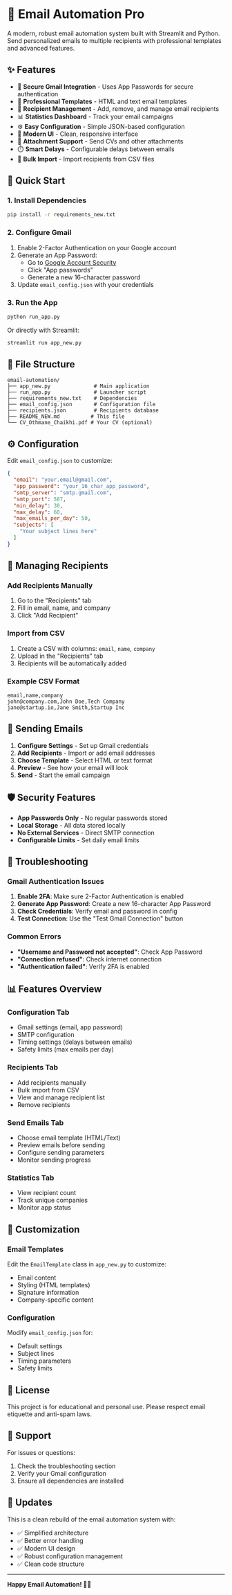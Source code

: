 # 📧 Email Automation Pro

A modern, robust email automation system built with Streamlit and Python. Send personalized emails to multiple recipients with professional templates and advanced features.

## ✨ Features

- 🔐 **Secure Gmail Integration** - Uses App Passwords for secure authentication
- 📧 **Professional Templates** - HTML and text email templates
- 👥 **Recipient Management** - Add, remove, and manage email recipients
- 📊 **Statistics Dashboard** - Track your email campaigns
- ⚙️ **Easy Configuration** - Simple JSON-based configuration
- 🎨 **Modern UI** - Clean, responsive interface
- 📎 **Attachment Support** - Send CVs and other attachments
- ⏱️ **Smart Delays** - Configurable delays between emails
- 🔄 **Bulk Import** - Import recipients from CSV files

## 🚀 Quick Start

### 1. Install Dependencies

```bash
pip install -r requirements_new.txt
```

### 2. Configure Gmail

1. Enable 2-Factor Authentication on your Google account
2. Generate an App Password:
   - Go to [Google Account Security](https://myaccount.google.com/security)
   - Click "App passwords"
   - Generate a new 16-character password
3. Update `email_config.json` with your credentials

### 3. Run the App

```bash
python run_app.py
```

Or directly with Streamlit:

```bash
streamlit run app_new.py
```

## 📁 File Structure

```
email-automation/
├── app_new.py              # Main application
├── run_app.py              # Launcher script
├── requirements_new.txt    # Dependencies
├── email_config.json       # Configuration file
├── recipients.json         # Recipients database
├── README_NEW.md          # This file
└── CV_Othmane_Chaikhi.pdf # Your CV (optional)
```

## ⚙️ Configuration

Edit `email_config.json` to customize:

```json
{
  "email": "your.email@gmail.com",
  "app_password": "your_16_char_app_password",
  "smtp_server": "smtp.gmail.com",
  "smtp_port": 587,
  "min_delay": 30,
  "max_delay": 60,
  "max_emails_per_day": 50,
  "subjects": [
    "Your subject lines here"
  ]
}
```

## 👥 Managing Recipients

### Add Recipients Manually
1. Go to the "Recipients" tab
2. Fill in email, name, and company
3. Click "Add Recipient"

### Import from CSV
1. Create a CSV with columns: `email`, `name`, `company`
2. Upload in the "Recipients" tab
3. Recipients will be automatically added

### Example CSV Format
```csv
email,name,company
john@company.com,John Doe,Tech Company
jane@startup.io,Jane Smith,Startup Inc
```

## 📧 Sending Emails

1. **Configure Settings** - Set up Gmail credentials
2. **Add Recipients** - Import or add email addresses
3. **Choose Template** - Select HTML or text format
4. **Preview** - See how your email will look
5. **Send** - Start the email campaign

## 🛡️ Security Features

- **App Passwords Only** - No regular passwords stored
- **Local Storage** - All data stored locally
- **No External Services** - Direct SMTP connection
- **Configurable Limits** - Set daily email limits

## 🔧 Troubleshooting

### Gmail Authentication Issues

1. **Enable 2FA**: Make sure 2-Factor Authentication is enabled
2. **Generate App Password**: Create a new 16-character App Password
3. **Check Credentials**: Verify email and password in config
4. **Test Connection**: Use the "Test Gmail Connection" button

### Common Errors

- **"Username and Password not accepted"**: Check App Password
- **"Connection refused"**: Check internet connection
- **"Authentication failed"**: Verify 2FA is enabled

## 📊 Features Overview

### Configuration Tab
- Gmail settings (email, app password)
- SMTP configuration
- Timing settings (delays between emails)
- Safety limits (max emails per day)

### Recipients Tab
- Add recipients manually
- Bulk import from CSV
- View and manage recipient list
- Remove recipients

### Send Emails Tab
- Choose email template (HTML/Text)
- Preview emails before sending
- Configure sending parameters
- Monitor sending progress

### Statistics Tab
- View recipient count
- Track unique companies
- Monitor app status

## 🎨 Customization

### Email Templates
Edit the `EmailTemplate` class in `app_new.py` to customize:
- Email content
- Styling (HTML templates)
- Signature information
- Company-specific content

### Configuration
Modify `email_config.json` for:
- Default settings
- Subject lines
- Timing parameters
- Safety limits

## 📝 License

This project is for educational and personal use. Please respect email etiquette and anti-spam laws.

## 🤝 Support

For issues or questions:
1. Check the troubleshooting section
2. Verify your Gmail configuration
3. Ensure all dependencies are installed

## 🔄 Updates

This is a clean rebuild of the email automation system with:
- ✅ Simplified architecture
- ✅ Better error handling
- ✅ Modern UI design
- ✅ Robust configuration management
- ✅ Clean code structure

---

**Happy Email Automation! 📧✨**
